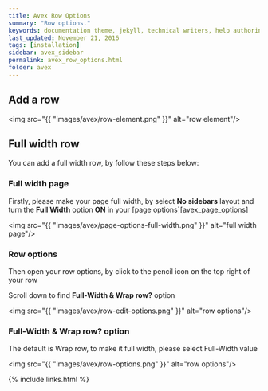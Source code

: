 ```yaml
---
title: Avex Row Options
summary: "Row options."
keywords: documentation theme, jekyll, technical writers, help authoring tools, hat replacements
last_updated: November 21, 2016
tags: [installation]
sidebar: avex_sidebar
permalink: avex_row_options.html
folder: avex
---
```


## Add a row

<img src="{{ "images/avex/row-element.png" }}" alt="row element"/>

## Full width row

You can add a full width row, by follow these steps below:

### Full width page

Firstly, please make your page full width, by select **No sidebars** layout and turn the **Full Width** option **ON** in your [page options][avex_page_options]

<img src="{{ "images/avex/page-options-full-width.png" }}" alt="full width page"/>

### Row options

Then open your row options, by click to the pencil icon on the top right of your row

Scroll down to find **Full-Width & Wrap row?** option

<img src="{{ "images/avex/row-edit-options.png" }}" alt="row options"/>

### Full-Width & Wrap row? option

The default is Wrap row, to make it full width, please select Full-Width value

<img src="{{ "images/avex/row-options.png" }}" alt="row options"/>

{% include links.html %}
